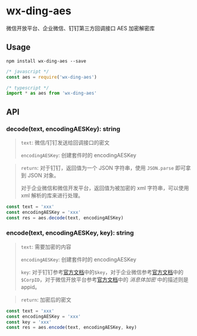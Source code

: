# wx-ding-aes

微信开放平台、企业微信、钉钉第三方回调接口 AES 加密解密库

## Usage

```shell
npm install wx-ding-aes --save
```

```javascript
/* javascript */
const aes = require('wx-ding-aes')

/* typescript */
import * as aes from 'wx-ding-aes'
```

## API

### decode\(text, encodingAESKey\): string

> `text`: 微信/钉钉发送给回调接口的密文
>
> `encodingAESKey`: 创建套件时的 encodingAESKey

> `return`: 对于钉钉，返回值为一个 JSON 字符串，使用 `JSON.parse` 即可拿到 JSON 对象。
>
> 对于企业微信和微信开发平台，返回值为被加密的 xml 字符串，可以使用 xml 解析的库来进行处理。



```javascript
const text = 'xxx'
const encodingAESKey = 'xxx'
const res = aes.decode(text, encodingAESKey)
```

### encode\(text, encodingAESKey, key\): string

> `text`: 需要加密的内容
>
> `encodingAESKey`: 创建套件时的 encodingAESKey
>
> `key`: 对于钉钉参考[官方文档](https://open-doc.dingtalk.com/docs/doc.htm?articleId=104945&docType=1#s12)中的`$key`，对于企业微信参考[官方文档](https://work.weixin.qq.com/api/doc#10127)中的`$CorpID`，对于微信开放平台参考[官方文档](https://open.weixin.qq.com/cgi-bin/showdocument?action=dir_list&id=open1419318482)中的 _消息体加密_ 中的描述则是 appid。

> `return`: 加密后的密文

```javascript
const text = 'xxx'
const encodingAESKey = 'xxx'
const key = 'xxx'
const res = aes.encode(text, encodingAESKey, key)
```
